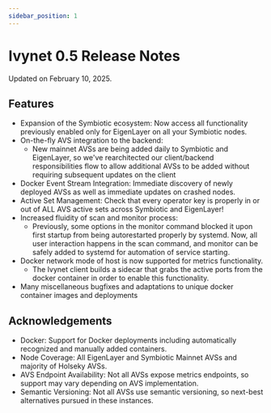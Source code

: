 ```yaml
---
sidebar_position: 1
---
```


# Ivynet 0.5 Release Notes

Updated on February 10, 2025.

## Features

- Expansion of the Symbiotic ecosystem: Now access all functionality previously enabled only for EigenLayer on all your Symbiotic nodes.
- On-the-fly AVS integration to the backend:
  - New mainnet AVSs are being added daily to Symbiotic and EigenLayer, so we've rearchitected our client/backend responsibilities flow to allow additional AVSs to be added without requiring subsequent updates on the client
- Docker Event Stream Integration: Immediate discovery of newly deployed AVSs as well as immediate updates on crashed nodes.
- Active Set Management: Check that every operator key is properly in or out of ALL AVS active sets across Symbiotic and EigenLayer!
- Increased fluidity of scan and monitor process:
  - Previously, some options in the monitor command blocked it upon first startup from being autorestarted properly by systemd. Now, all user interaction happens in the scan command, and monitor can be safely added to systemd for automation of service starting.
- Docker network mode of host is now supported for metrics functionality.
  - The Ivynet client builds a sidecar that grabs the active ports from the docker container in order to enable this functionality.
- Many miscellaneous bugfixes and adaptations to unique docker container images and deployments

## Acknowledgements

- Docker: Support for Docker deployments including automatically recognized and manually added containers.
- Node Coverage: All EigenLayer and Symbiotic Mainnet AVSs and majority of Holseky AVSs.
- AVS Endpoint Availability: Not all AVSs expose metrics endpoints, so support may vary depending on AVS implementation.
- Semantic Versioning: Not all AVSs use semantic versioning, so next-best alternatives pursued in these instances.
